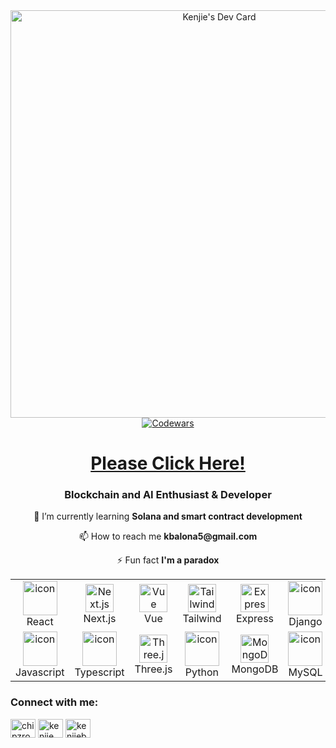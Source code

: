 <div align="center" width='100%'>
  <a href="https://app.daily.dev/chipzroar"><img src="https://api.daily.dev/devcards/v2/Q8RcuTTQ88xD9fOLiB2Xm.png?type=wide&r=eyc" width="652" alt="Kenjie's Dev Card"/></a>

  <a href="https://www.codewars.com/users/chipzroar">  
    <img src="https://www.codewars.com/users/chipzroar/badges/large" alt="Codewars"/>
  </a>

  <h1><a align='center' width='100%' href="https://kenjie.xyz/">Please Click Here!</a></h1>
</div>

<h3 align="center">Blockchain and AI Enthusiast & Developer</h3>
<div align='center' width='100%'>
  <p>🌱 I’m currently learning <strong>Solana and smart contract development</strong></p>
  <p>📫 How to reach me <strong>kbalona5@gmail.com</strong></p>
  <p>⚡ Fun fact <strong>I'm a paradox</strong></p>
</div>

<table align="center">
  <tr>
    <td align="center" width="90">
      <img src="https://techstack-generator.vercel.app/react-icon.svg" alt="icon" width="55" height="55" />
      <br>React
    </td>
    <td align="center" width="90">
      <img src="https://skillicons.dev/icons?i=nextjs" width="45" height="45" alt="Next.js" />
      <br>Next.js
    </td>
    <td align="center" width="90">
      <img src="https://skillicons.dev/icons?i=vue" width="45" height="45" alt="Vue" />
      <br>Vue
    </td>
    <td align="center" width="90">
      <img src="https://skillicons.dev/icons?i=tailwind" width="45" height="45" alt="Tailwind" />
      <br>Tailwind
    </td>
    <td align="center" width="90">
      <img src="https://skillicons.dev/icons?i=express" width="45" height="45" alt="Express" />
      <br>Express
    </td>
    <td align="center" width="90">
      <img src="https://techstack-generator.vercel.app/django-icon.svg" alt="icon" width="55" height="55" />
      <br>Django
    </td>
  </tr>
  <tr>
    <td align="center" width="90">
      <img src="https://techstack-generator.vercel.app/js-icon.svg" alt="icon" width="55" height="55" />
      <br>Javascript
    </td>
    <td align="center" width="90">
      <img src="https://techstack-generator.vercel.app/ts-icon.svg" alt="icon" width="55" height="55" />
      <br>Typescript
    </td>
    <td align="center" width="90">
      <img src="https://skillicons.dev/icons?i=threejs" width="45" height="45" alt="Three.js" />
      <br>Three.js
    </td>
    <td align="center" width="90">
      <img src="https://techstack-generator.vercel.app/python-icon.svg" alt="icon" width="55" height="55" />
      <br>Python
    </td>
    <td align="center" width="90">
      <img src="https://skillicons.dev/icons?i=mongodb" width="45" height="45" alt="MongoDB" />
      <br>MongoDB
    </td>
    <td align="center" width="90">
      <img src="https://techstack-generator.vercel.app/mysql-icon.svg" alt="icon" width="55" height="55" />
      <br>MySQL
    </td>
  </tr>
</table>

<div align="center" width='100%'>
  <h3 align="left">Connect with me:</h3>
  <p align="left">
  <a href="https://dev.to/chipzroar" target="blank"><img align="center" src="https://raw.githubusercontent.com/rahuldkjain/github-profile-readme-generator/master/src/images/icons/Social/devto.svg" alt="chipzroar" height="30" width="40" /></a>
  <a href="https://linkedin.com/in/chipzroar" target="blank"><img align="center" src="https://raw.githubusercontent.com/rahuldkjain/github-profile-readme-generator/master/src/images/icons/Social/linked-in-alt.svg" alt="kenjie" height="30" width="40" /></a>
  <a href="https://twitter.com/kenjiebalona" target="blank"><img align="center" src="https://raw.githubusercontent.com/rahuldkjain/github-profile-readme-generator/master/src/images/icons/Social/twitter.svg"   alt="kenjiebalona" height="30" width="40" /></a>
</div>
